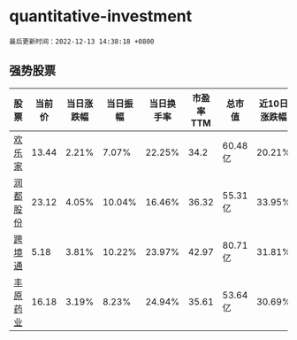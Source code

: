 # quantitative-investment

`最后更新时间：2022-12-13 14:38:18 +0800`

## 强势股票

|股票|当前价|当日涨跌幅|当日振幅|当日换手率|市盈率TTM|总市值|近10日涨跌幅|
|----|----|----|----|----|----|----|----|
|[欢乐家](https://xueqiu.com/S/SZ300997)|13.44|2.21%|7.07%|22.25%|34.2|60.48亿|20.21%|
|[润都股份](https://xueqiu.com/S/SZ002923)|23.12|4.05%|10.04%|16.46%|36.32|55.31亿|33.95%|
|[跨境通](https://xueqiu.com/S/SZ002640)|5.18|3.81%|10.22%|23.97%|42.97|80.71亿|31.81%|
|[丰原药业](https://xueqiu.com/S/SZ000153)|16.18|3.19%|8.23%|24.94%|35.61|53.64亿|30.69%|
